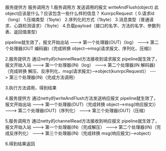 服务提供方   服务调用方
1.服务调用方 
发送调用的报文 writeAndFlush(object)
此object应该是什么？应该包含一些什么样的信息？
KunrpcRequest（
0.请求id（long） 
1.压缩类型（1byte） 
2.序列化的方式（1byte） 
3.消息类型（普通请求、心跳检测请求）（1byte）
4.负载payload（接口的名字、方法的名字、参数列表、返回值类型）



pipeline就生效了，报文开始出站
---> 第一个处理器(OUT)（log）
---> 第二个处理器(OUT  编码器)（完成转换 object-->msg(请求报文、序列化、压缩)）


2.服务提供方
通过netty的channelRead方法接收到请求报文
pipeline就生效了，报文开始入站
---> 第一个处理器(IN)（log）
---> 第二个处理器(IN 解码器)（完成转换 解压、反序列化、msg(请求报文)-->object(kunrpcRequest)）
---> 第三个处理器(IN)（完成方法调用）

3.执行方法调用，得到结果

4.服务提供方
通过netty的writeAndFlush方法发送响应报文
pipeline就生效了，报文开始出站
---> 第一个处理器(OUT)（完成转换 object-->msg(响应报文)）
---> 第二个处理器(OUT)（序列化）
---> 第三个处理器(OUT)（压缩）

5.服务调用方
通过netty的channelRead方法接收到响应报文
pipeline就生效了，报文开始入站
---> 第一个处理器(IN)（完成解压）
---> 第二个处理器(IN)（完成反序列化）
---> 第三个处理器(IN)（完成转换 msg(响应报文)-->object）

6.得到结果返回
